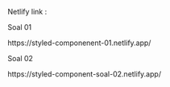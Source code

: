 Netlify link :
<p>Soal 01 </p>
https://styled-componenent-01.netlify.app/
<p>Soal 02 </p>
https://styled-component-soal-02.netlify.app/
